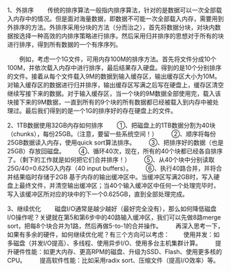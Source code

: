 1、外排序
　　传统的排序算法一般指内排序算法，针对的是数据可以一次全部载入内存中的情况。但是面对海量数据，即数据不可能一次全部载入内存，需要用到外排序的方法。外排序采用分块的方法（分而治之），首先将数据分块，对块内数据按选择一种高效的内排序策略进行排序。然后采用归并排序的思想对于所有的块进行排序，得到所有数据的一个有序序列。

　　例如，考虑一个1G文件，可用内存100M的排序方法。首先将文件分成10个100M，并依次载入内存中进行排序，最后结果存入硬盘。得到的是10个分别排序的文件。接着从每个文件载入9M的数据到输入缓存区，输出缓存区大小为10M。对输入缓存区的数据进行归并排序，输出缓存区写满之后写在硬盘上，缓存区清空继续写接下来的数据。对于输入缓存区，当一个块的9M数据全部使用完，载入该块接下来的9M数据，一直到所有的9个块的所有数据都已经被载入到内存中被处理过。最后我们得到的是一个1G的排序好的存在硬盘上的文件。

2、1TB数据使用32GB内存如何排序
　　①、把磁盘上的1TB数据分割为40块（chunks），每份25GB。（注意，要留一些系统空间！）
　　②、顺序将每份25GB数据读入内存，使用quick sort算法排序。
　　③、把排序好的数据（也是25GB）存放回磁盘。
　　④、循环40次，现在，所有的40个块都已经各自排序了。（剩下的工作就是如何把它们合并排序！）
　　⑤、从40个块中分别读取25G/40=0.625G入内存（40 input buffers）。
　　⑥、执行40路合并，并将合并结果临时存储于2GB 基于内存的输出缓冲区中。当缓冲区写满2GB时，写入硬盘上最终文件，并清空输出缓冲区；当40个输入缓冲区中任何一个处理完毕时，写入该缓冲区所对应的块中的下一个0.625GB，直到全部处理完成。

3、继续优化
　　磁盘I/O通常是越少越好（最好完全没有），那么如何降低磁盘I/O操作呢？关键就在第5和第6步中的40路输入缓冲区，我们可以先做8路merge sort，把每8个块合并为1路，然后再做5-to-1的合并操作。
　　再深入思考一下，如果有多余的硬件，如何继续优化呢？有三个方向可以考虑：
　　使用并发：如多磁盘（并发I/O提高）、多线程、使用异步I/O、使用多台主机集群计算。
　　提升硬件性能：如更大内存、更高RPM的磁盘、升级为SSD、Flash、使用更多核的CPU。
　　提高软件性能：比如采用radix sort、压缩文件（提高I/O效率）等。

